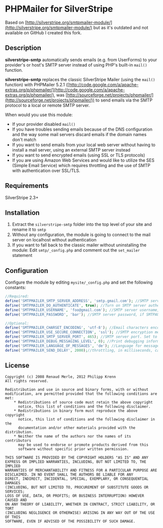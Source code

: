 # PHPMailer for SilverStripe
Based on [http://silverstripe.org/smtpmailer-module/](http://silverstripe.org/smtpmailer-module/) but as it's outdated and not available on GitHub I created this fork.


## Description
**silverstripe-smtp** automatically sends emails (e.g. from UserForms) to your provider's or host's SMTP server instead of using PHP's built-in ``mail()`` function.

**silverstripe-smtp** replaces the classic SilverStripe Mailer (using the ``mail()`` function) with PHPMailer 5.2.1 ([http://code.google.com/a/apache-extras.org/p/phpmailer/](http://code.google.com/a/apache-extras.org/p/phpmailer/), was [http://sourceforge.net/projects/phpmailer/](http://sourceforge.net/projects/phpmailer/)) to send emails via the SMTP protocol to a local or remote SMTP server.

When would you use this module:

* If your provider disabled ``mail()``
* If you have troubles sending emails because of the DNS configuration and the way some mail servers discard emails if the domain names don't match
* If you want to send emails from your local web server without having to install a mail server, using an external SMTP server instead
* If you want to send encrypted emails (using SSL or TLS protocols)
* If you are using Amazon Web Services and would like to utilize the SES (Simple Email Service) which requires throttling and the use of SMTP with authentication over SSL/TLS.



## Requirements
SilverStripe 2.3+


## Installation
1. Extract the ``silverstripe-smtp`` folder into the top level of your site and rename it to ``smtp``
2. Without any configuration, the module is going to connect to the mail server on localhost without authentication
3. If you want to fall back to the classic mailer without uninstalling the module: Edit ``smtp/_config.php`` and comment out the ``set_mailer`` statement


## Configuration
Configure the module by editing ``mysite/_config.php`` and set the following constants:
```php
//Required:
define('SMTPMAILER_SMTP_SERVER_ADDRESS', 'smtp.gmail.com'); //SMTP server address
define('SMTPMAILER_DO_AUTHENTICATE', true); //Turn on SMTP server authentication. Set to false for an anonymous connection
define('SMTPMAILER_USERNAME', 'foo@gmail.com'); //SMTP server username, if SMTPAUTH == true
define('SMTPMAILER_PASSWORD', 'bar'); //SMTP server password, if SMTPAUTH == true

//Optional:
define('SMTPMAILER_CHARSET_ENCODING', 'utf-8'); //Email characters encoding, e.g. : 'utf-8' or 'iso-8859-1'
define('SMTPMAILER_USE_SECURE_CONNECTION', 'ssl'); //SMTP encryption method : Set to '', 'tls', or 'ssl'
define('SMTPMAILER_SMTP_SERVER_PORT', 465); //SMTP server port. Set to 25 if no encryption is used, 465 if ssl or tls is activated
define('SMTPMAILER_DEBUG_MESSAGING_LEVEL', 0); //Print debugging informations. 0 = no debuging, 1 = print errors, 2 = print errors and messages, 4 = print full activity
define('SMTPMAILER_LANGUAGE_OF_MESSAGES', 'de'); //Language for messages. Look into smtp/code/vendor/language/ for available languages
define('SMTPMAILER_SEND_DELAY', 2000);//throttling, in milliseconds, can also be 0
```

## License
    Copyright (c) 2008 Renaud Merle, 2012 Philipp Krenn
    All rights reserved.
   
    Redistribution and use in source and binary forms, with or without
    modification, are permitted provided that the following conditions are met:
        * Redistributions of source code must retain the above copyright
          notice, this list of conditions and the following disclaimer.
        * Redistributions in binary form must reproduce the above copyright
          notice, this list of conditions and the following disclaimer in the
          documentation and/or other materials provided with the distribution.
        * Neither the name of the authors nor the names of its contributors
          may be used to endorse or promote products derived from this
          software without specific prior written permission.

    THIS SOFTWARE IS PROVIDED BY THE COPYRIGHT HOLDERS "AS IS" AND ANY
    EXPRESS OR IMPLIED WARRANTIES, INCLUDING, BUT NOT LIMITED TO, THE IMPLIED
    WARRANTIES OF MERCHANTABILITY AND FITNESS FOR A PARTICULAR PURPOSE ARE
    DISCLAIMED. IN NO EVENT SHALL THE AUTHORS BE LIABLE FOR ANY
    DIRECT, INDIRECT, INCIDENTAL, SPECIAL, EXEMPLARY, OR CONSEQUENTIAL DAMAGES
    (INCLUDING, BUT NOT LIMITED TO, PROCUREMENT OF SUBSTITUTE GOODS OR SERVICES;
    LOSS OF USE, DATA, OR PROFITS; OR BUSINESS INTERRUPTION) HOWEVER CAUSED AND
    ON ANY THEORY OF LIABILITY, WHETHER IN CONTRACT, STRICT LIABILITY, OR TORT
    (INCLUDING NEGLIGENCE OR OTHERWISE) ARISING IN ANY WAY OUT OF THE USE OF THIS
    SOFTWARE, EVEN IF ADVISED OF THE POSSIBILITY OF SUCH DAMAGE.